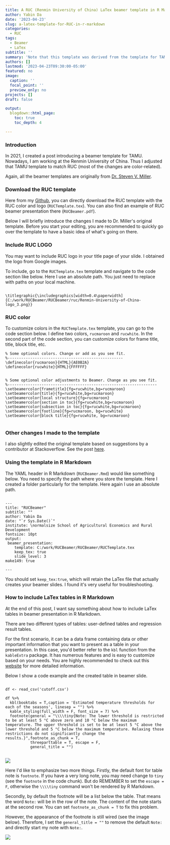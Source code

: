 ```yaml
---
title: A RUC (Renmin University of China) LaTex beamer template in R Markdown
author: Yabin Da
date: '2023-04-23'
slug: a-latex-template-for-RUC-in-r-markdown
categories:
  - RUC
tags:
  - Beamer
  - LaTex
subtitle: ''
summary: 'Note that this template was derived from the template for TAMU which I posted in 2021.'
authors: []
lastmod: '2023-04-23T09:30:00-05:00'
featured: no
image:
  caption: ''
  focal_point: ''
  preview_only: no
projects: []
draft: false

output:
  blogdown::html_page:
    toc: true
    toc_depth: 4

---
```


### Introduction

In 2021, I created a post introducing a beamer template for TAMU. Nowadays, I am working at the Renmin University of China. Thus I adjusted that TAMU template to match RUC (most of the changes are color-related).

Again, all the beamer templates are originally from [Dr. Steven V. Miller](http://svmiller.com/blog/2019/08/r-markdown-template-beamer-presentations/).

### Download the RUC template

Here from my [Github](https://github.com/dayabin/RUCBeamer), you can directly download the RUC template with the RUC color and logo (`RUCTemplate.tex`). You can also find an example of RUC beamer presentation there (`RUCBeamer.pdf`). 

Below I will briefly introduce the changes I made to Dr. Miller's original template. Before you start your editing, you are recommended to quickly go over the template to have a basic idea of what's going on there. 

### Include RUC LOGO

You may want to include RUC logo in your title page of your slide. I obtained the logo from Google images. 

To include, go to the `RUCTemplate.tex` template and navigate to the code section like below. Here I use an absolute path. You just need to replace with paths on your local machine. 

```

\titlegraphic{\includegraphics[width=0.4\paperwidth]{C:/work/RUCBeamer/RUCBeamer/ruc/Renmin-University-of-China-logo_3.png}} 

```

### RUC color

To customize colors in the `RUCTemplate.tex` template, you can go to the code section below. I define two colors, `rucmaroon` and `rucwhite`. In the second part of the code section, you can customize colors for frame title, title, block title, etc. 


```
% Some optional colors. Change or add as you see fit.
%---------------------------------------------------
\definecolor{rucmaroon}{HTML}{AE0B2A}
\definecolor{rucwhite}{HTML}{FFFFFF}


% Some optional color adjustments to Beamer. Change as you see fit.
%------------------------------------------------------------------
\setbeamercolor{frametitle}{fg=rucwhite,bg=rucmaroon}
\setbeamercolor{title}{fg=rucwhite,bg=rucmaroon}
\setbeamercolor{local structure}{fg=rucmaroon}
\setbeamercolor{section in toc}{fg=rucwhite,bg=rucmaroon}
\setbeamercolor{subsection in toc}{fg=rucwhite,bg=rucmaroon}
\setbeamercolor{footline}{fg=rucmaroon, bg=rucwhite}
\setbeamercolor{block title}{fg=rucwhite, bg=rucmaroon}


```

### Other changes I made to the template

I also slightly edited the original template based on suggestions by a contributor at Stackoverflow. See the post [here](https://stackoverflow.com/questions/64374791/page-number-not-showing-in-r-markdown-beamer-while-using-a-latex-template/64375699?noredirect=1#comment113835188_64375699). 





### Using the template in R Markdown

The YAML header in R Markdown (`RUCBeamer.Rmd`) would like something below. You need to specify the path where you store the template. Here I created a folder particularly for the template. Here again I use an absolute path. 

```

---
title: "RUCBeamer"
subtitle: ""
author: Yabin Da
date: "`r Sys.Date()`"
institute: \normalsize School of Agricultural Economics and Rural Development
fontsize: 10pt
output:
 beamer_presentation:
    template: C:/work/RUCBeamer/RUCBeamer/RUCTemplate.tex
    keep_tex: true
    slide_level: 3
make149: true

---

```

You should set `keep_tex:true`, which will retain the LaTex file that actually creates your beamer slides. I found it's very useful for troubleshooting.


### How to include LaTex tables in R Markdown

At the end of this post, I want say something about how to include LaTex tables in beamer presentation in R Markdown. 

There are two different types of tables: user-defined tables and regression result tables. 

For the first scenario, it can be a data frame containing data or other important information that you want to present as a table in your presentation. In this case, you'd better refer to the `kbl` function from the `kableExtra` package. It has numerous features and is easy to customize based on your needs. You are highly recommended to check out this [website](https://cran.r-project.org/web/packages/kableExtra/vignettes/awesome_table_in_html.html#Overview) for more detailed information. 

Below I show a code example and the created table in beamer slide. 



```{r cutoff, echo=TRUE, eval=FALSE, results='hide'}

df <- read_csv('cutoff.csv')

df %>%
  kbl(booktabs = T,caption = 'Estimated temperature thresholds for each of the seasons', linesep = "") %>%
  kable_styling(full_width = F, font_size = 7) %>% 
  footnote(general = "\\\\tiny{Note: The lower threshold is restricted to be at least 5 °C above zero and 10 °C below the maximum temperature. The upper threshold is set to be at least 5 °C above the lower threshold and 5 °C below the maximum temperature. Relaxing those restrictions do not significantly change the results.}",footnote_as_chunk = T,
           threeparttable = T, escape = F,
           general_title = "")


```

![](/post/2020-10-17-a-latex-template-for-beamer-presentation-in-r-markdown.en_files/table1.png)


Here I'd like to emphasize two more things. Firstly, the default font for table note is `footnote`. If you have a very long note, you may need change to `tiny` (see the `footnote` in the code chunk). But do REMEMBER to set the `escape = F`, otherwise the `\\\\tiny` command won't be rendered by R Markdown.

Secondly, by default the footnote will be a list below the table. That means the word `Note:` will be in the row of the note. The content of the note starts at the second row. You can set `footnote_as_chunk = T` to fix this problem. 

However, the appearance of the footnote is still wired (see the image below). Therefore, I set the `general_title = ""` to remove the default `Note:` and directly start my note with `Note:`.

![](/post/2020-10-17-a-latex-template-for-beamer-presentation-in-r-markdown.en_files/table2.png)


